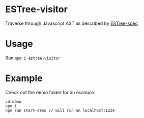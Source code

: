 # ESTree-visitor

Traverse through Javascript AST as described by [ESTree-spec](https://github.com/estree/estree).

# Usage

Run `npm i estree-visitor`

# Example

Check out the demo folder for an example.
```
cd demo
npm i
npm run start-demo // will run on localhost:1234
```

